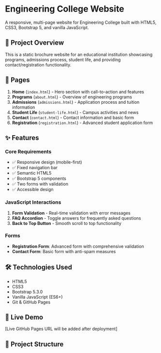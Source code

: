 # Engineering College Website

A responsive, multi-page website for Engineering College built with HTML5, CSS3, Bootstrap 5, and vanilla JavaScript.

## 🎯 Project Overview

This is a static brochure website for an educational institution showcasing programs, admissions process, student life, and providing contact/registration functionality.

## 📄 Pages

1. **Home** (`index.html`) - Hero section with call-to-action and features
2. **Programs** (`about.html`) - Overview of engineering programs
3. **Admissions** (`admissions.html`) - Application process and tuition information
4. **Student Life** (`student-life.html`) - Campus activities and news
5. **Contact** (`contact.html`) - Contact information and basic form
6. **Registration** (`registration.html`) - Advanced student application form

## ✨ Features

### Core Requirements
- ✅ Responsive design (mobile-first)
- ✅ Fixed navigation bar
- ✅ Semantic HTML5
- ✅ Bootstrap 5 components
- ✅ Two forms with validation
- ✅ Accessible design

### JavaScript Interactions
1. **Form Validation** - Real-time validation with error messages
2. **FAQ Accordion** - Toggle answers for frequently asked questions
3. **Back to Top Button** - Smooth scroll to top functionality

### Forms
- **Registration Form**: Advanced form with comprehensive validation
- **Contact Form**: Basic form with anti-spam measures

## 🛠 Technologies Used

- HTML5
- CSS3
- Bootstrap 5.3.0
- Vanilla JavaScript (ES6+)
- Git & GitHub Pages

## 🚀 Live Demo

[Live GitHub Pages URL will be added after deployment]

## 📁 Project Structure

